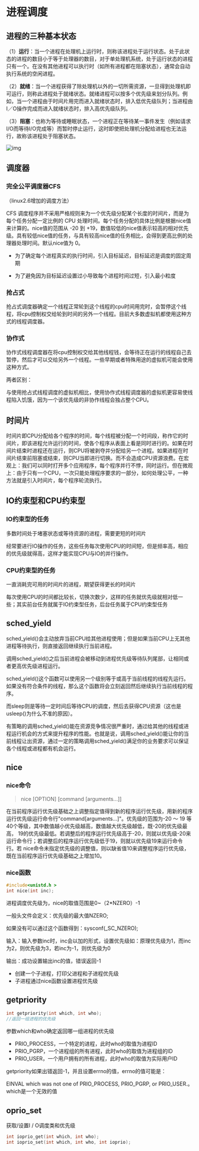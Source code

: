# 进程调度



## 进程的三种基本状态

（1）**运行**：当一个进程在处理机上运行时，则称该进程处于运行状态。处于此状态的进程的数目小于等于处理器的数目，对于单处理机系统，处于运行状态的进程只有一个。在没有其他进程可以执行时（如所有进程都在阻塞状态），通常会自动执行系统的空闲进程。

（2）**就绪**：当一个进程获得了除处理机以外的一切所需资源，一旦得到处理机即可运行，则称此进程处于就绪状态。就绪进程可以按多个优先级来划分队列。例如，当一个进程由于时间片用完而进入就绪状态时，排入低优先级队列；当进程由I／O操作完成而进入就绪状态时，排入高优先级队列。

（3）**阻塞**：也称为等待或睡眠状态，一个进程正在等待某一事件发生（例如请求I/O而等待I/O完成等）而暂时停止运行，这时即使把处理机分配给进程也无法运行，故称该进程处于阻塞状态。

![img](https://img-blog.csdnimg.cn/20190519185029368.png?x-oss-process=image/watermark,type_ZmFuZ3poZW5naGVpdGk,shadow_10,text_aHR0cHM6Ly9ibG9nLmNzZG4ubmV0L2ppbml4aW4=,size_16,color_FFFFFF,t_70)



## 调度器



### 完全公平调度器CFS

（linux2.6增加的调度方法）

CFS 调度程序并不采用严格规则来为一个优先级分配某个长度的时间片，而是为每个任务分配一定比例的 CPU 处理时间。每个任务分配的具体比例是根据nice值来计算的。nice值的范围从 -20 到 +19，数值较低的nice值表示较高的相对优先级。具有较低nice值的任务，与具有较高nice值的任务相比，会得到更高比例的处理器处理时间。默认nice值为 0。

* 为了确定每个进程真实的执行时间，引入目标延迟，目标延迟是调度的固定周期

* 为了避免因为目标延迟设置过小导致每个进程时间过短，引入最小粒度



### 抢占式

抢占式调度器确定一个线程正常轮到这个线程的cpu时间用完时，会暂停这个线程，将cpu控制权交给轮到时间的另外一个线程。目前大多数虚拟机都使用这种方式的线程调度器。

### 协作式

 协作式线程调度器在将cpu控制权交给其他线程钱，会等待正在运行的线程自己去暂停，然后才可以交给另外一个线程。一些早期或者特殊用途的虚拟机可能会使用这种方式。

两者区别：

与使用抢占式线程调度的虚拟机相比，使用协作式线程调度器的虚拟机更容易使线程陷入饥饿，因为一个该优先级的非协作线程会独占整个CPU。



## 时间片

时间片即CPU分配给各个程序的时间，每个线程被分配一个时间段，称作它的时间片，即该进程允许运行的时间，使各个程序从表面上看是同时进行的。如果在时间片结束时进程还在运行，则CPU将被剥夺并分配给另一个进程。如果进程在时间片结束前阻塞或结束，则CPU当即进行切换。而不会造成CPU资源浪费。在宏观上：我们可以同时打开多个应用程序，每个程序并行不悖，同时运行。但在微观上：由于只有一个CPU，一次只能处理程序要求的一部分，如何处理公平，一种方法就是引入时间片，每个程序轮流执行。



## IO约束型和CPU约束型

### IO约束型的任务

多数时间处于堵塞状态或等待资源的进程，需要更短的时间片

经常要进行IO操作的任务，这些任务每次使用CPU的时间短，但是频率高，相应的优先级就得高，这样才能实现CPU与IO的并行操作。



### CPU约束型的任务

一直消耗完可用的时间片的进程，期望获得更长的时间片

每次使用CPU的时间都比较长，切换次数少，这样的任务就优先级就相对低一些；其实前台任务就属于IO约束型任务，后台任务属于CPU约束型任务



## sched_yield

sched_yield()会主动放弃当前CPU给其他进程使用；但是如果当前CPU上无其他进程等待执行，则直接返回继续执行当前进程。

调用sched_yield()之后当前进程会被移动到进程优先级等待队列尾部，让相同或者更高优先级进程运行。

sched_yield()这个函数可以使用另一个级别等于或高于当前线程的线程先运行。如果没有符合条件的线程，那么这个函数将会立刻返回然后继续执行当前线程的程序。 

而sleep则是等待一定时间后等待CPU的调度，然后去获得CPU资源（这也是usleep()为什么不准的原因）。

有策略的调用sched_yield()能在资源竞争情况很严重时，通过给其他的线程或进程运行机会的方式来提升程序的性能。也就是说，调用sched_yield()能让你的当前线程让出资源，通过一定的策略调用sched_yield()满足你的业务要求可以保证各个线程或进程都有机会运行。



## nice



### nice命令

> nice [OPTION] [command [arguments...]]

在当前程序运行优先级基础之上调整指定值得到新的程序运行优先级，用新的程序运行优先级运行命令行"command[arguments...]"。优先级的范围为-20 ～ 19 等40个等级，其中数值越小优先级越高，数值越大优先级越低，既-20的优先级最高， 19的优先级最低。若调整后的程序运行优先级高于-20，则就以优先级-20来运行命令行；若调整后的程序运行优先级低于19，则就以优先级19来运行命令行。若 nice命令未指定优先级的调整值，则以缺省值10来调整程序运行优先级，既在当前程序运行优先级基础之上增加10。



### nice函数

```c
#include<unistd.h >
int nice(int inc);
```

进程调度优先级为，nice的取值范围是0~（2*NZERO）-1

一般头文件会定义：优先级的最大值NZERO;

 如果没有可以通过这个函数得到：sysconf(_SC_NZERO);



输入：输入参数inc时，inc会以加的形式，设置优先级如：原理优先级为1，而inc为2，则优先级为3，若inc为-1，则优先级为0

输出：成功设置输出inc的值，错误返回-1

* 创建一个子进程，打印父进程和子进程优先级
* 子进程通过nice函数设置进程优先级



## getpriority

```c
int getpriority(int which, int who);
//返回一组进程的优先级
```

参数which和who确定返回哪一组进程的优先级

* PRIO_PROCESS，一个特定的进程，此时who的取值为进程ID  
* PRIO_PGRP，一个进程组的所有进程，此时who的取值为进程组的ID
* PRIO_USER，一个用户拥有的所有进程，此时who的取值为实际用户ID

getpriority如果出错返回-1，并且设置errno的值，errno的值可能是：

 EINVAL which was not one of PRIO_PROCESS, PRIO_PGRP, or PRIO_USER.。which是一个无效的值

 

## oprio_set 



获取/设置I / O调度类和优先级

```c
int ioprio_get(int which, int who);
int ioprio_set(int which, int who, int ioprio);
```

